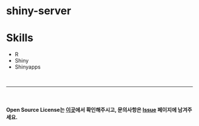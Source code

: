 # shiny-server

# Skills
- R
- Shiny
- Shinyapps

<br>

---

<br>

#### Open Source License는 [이곳](NOTICE.md)에서 확인해주시고, 문의사항은 [Issue](https://github.com/IllIIIllll/shiny-server/issues) 페이지에 남겨주세요.

